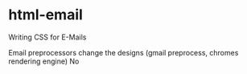# html-email

Writing CSS for E-Mails

Email preprocessors change the designs (gmail preprocess, chromes rendering engine)
No <style> tags or referenced sheets.
Add a style attribute with CSS properties inline.


We can’t reference an area in CSS, we have to include any reset styles on every element we want to reset.

Container, font, reset styles…

The content needs a container, so you can set a div with the inline style.
